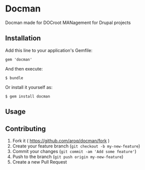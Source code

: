 # Docman

Docman made for DOCroot MANagement for Drupal projects

## Installation

Add this line to your application's Gemfile:

    gem 'docman'

And then execute:

    $ bundle

Or install it yourself as:

    $ gem install docman

## Usage


## Contributing

1. Fork it ( https://github.com/aroq/docman/fork )
2. Create your feature branch (`git checkout -b my-new-feature`)
3. Commit your changes (`git commit -am 'Add some feature'`)
4. Push to the branch (`git push origin my-new-feature`)
5. Create a new Pull Request
